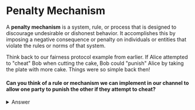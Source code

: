# Penalty Mechanism

A **penalty mechanism** is a system, rule, or process that is designed to discourage undesirable or dishonest behavior. It accomplishes this by imposing a negative consequence or penalty on individuals or entities that violate the rules or norms of that system.

Think back to our fairness protocol example from earlier. If Alice attempted to "cheat" Bob when cutting the cake, Bob could "punish" Alice by taking the plate with more cake. Things were so simple back then!

#### Can you think of a rule or mechanism we can implement in our channel to allow one party to punish the other if they attempt to cheat?

<details>
  <summary>Answer</summary>

Within the context of commitment transactions, we can incentivize good behavior by adding the following penalty mechanism rule:

### If you publish an old commitment transaction, the counterparty is allowed to steal all of the funds you have on your side of the channel.

To enforce this rule, we can add an additional spending path to the output such that, if Alice attempts to cheat by publishing an old channel state, Bob can steal all of her funds.

<p align="center" style="width: 50%; max-width: 300px;">
  <img src="./tutorial_images/RevocationTx.png" alt="RevocationTx" width="100%" height="auto">
</p>

Implementing this rule is going to require some fun, but slightly advanced, cryptographic skillz. Head over to the next page to see how it's done!

</details>

